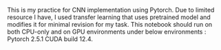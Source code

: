 This is my practice for CNN implementation using Pytorch. Due to limited resource I have, I used transfer learning that uses pretrained model and modifies it for minimal revision for my task.
This notebook should run on both CPU-only and on GPU environments under below environments : 
Pytorch 2.5.1 
CUDA build 12.4.
